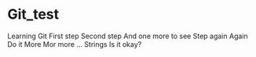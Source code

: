 # Git_test
Learning Git
First step
Second step
And one more to see
Step again
Again
Do it
More 
Mor
more
...
Strings
Is it okay?